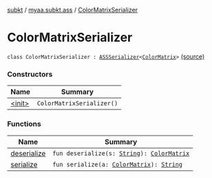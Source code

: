 [subkt](../../index.md) / [myaa.subkt.ass](../index.md) / [ColorMatrixSerializer](./index.md)

# ColorMatrixSerializer

`class ColorMatrixSerializer : `[`ASSSerializer`](../-a-s-s-serializer/index.md)`<`[`ColorMatrix`](../-color-matrix/index.md)`>` [(source)](https://github.com/Myaamori/SubKt/blob/0.1.13/src/main/kotlin/myaa/subkt/ass/parser.kt#L732)

### Constructors

| Name | Summary |
|---|---|
| [&lt;init&gt;](-init-.md) | `ColorMatrixSerializer()` |

### Functions

| Name | Summary |
|---|---|
| [deserialize](deserialize.md) | `fun deserialize(s: `[`String`](https://kotlinlang.org/api/latest/jvm/stdlib/kotlin/-string/index.html)`): `[`ColorMatrix`](../-color-matrix/index.md) |
| [serialize](serialize.md) | `fun serialize(a: `[`ColorMatrix`](../-color-matrix/index.md)`): `[`String`](https://kotlinlang.org/api/latest/jvm/stdlib/kotlin/-string/index.html) |
